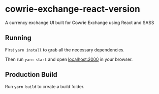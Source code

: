 # cowrie-exchange-react-version

A currency exchange UI built for Cowrie Exchange using React and SASS

## Running

First `yarn install` to grab all the necessary dependencies.

Then run `yarn start` and open <localhost:3000> in your browser.

## Production Build

Run `yarn build` to create a build folder.
